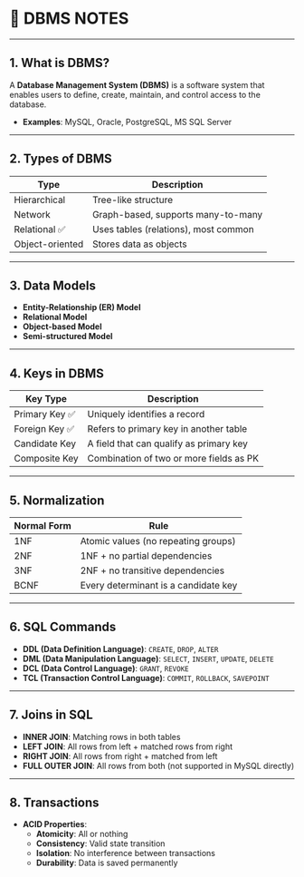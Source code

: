 # 📘 DBMS NOTES

---

## 1. What is DBMS?

A **Database Management System (DBMS)** is a software system that enables users to define, create, maintain, and control access to the database.

- **Examples**: MySQL, Oracle, PostgreSQL, MS SQL Server

---

## 2. Types of DBMS

| Type            | Description                              |
|-----------------|------------------------------------------|
| Hierarchical    | Tree-like structure                      |
| Network         | Graph-based, supports many-to-many       |
| Relational ✅     | Uses tables (relations), most common     |
| Object-oriented | Stores data as objects                   |

---

## 3. Data Models

- **Entity-Relationship (ER) Model**
- **Relational Model**
- **Object-based Model**
- **Semi-structured Model**

---

## 4. Keys in DBMS

| Key Type         | Description                                 |
|------------------|---------------------------------------------|
| Primary Key ✅     | Uniquely identifies a record                |
| Foreign Key ✅     | Refers to primary key in another table      |
| Candidate Key     | A field that can qualify as primary key     |
| Composite Key     | Combination of two or more fields as PK     |

---

## 5. Normalization

| Normal Form | Rule                                              |
|-------------|---------------------------------------------------|
| 1NF         | Atomic values (no repeating groups)               |
| 2NF         | 1NF + no partial dependencies                     |
| 3NF         | 2NF + no transitive dependencies                  |
| BCNF        | Every determinant is a candidate key              |

---

## 6. SQL Commands

- **DDL (Data Definition Language)**: `CREATE`, `DROP`, `ALTER`
- **DML (Data Manipulation Language)**: `SELECT`, `INSERT`, `UPDATE`, `DELETE`
- **DCL (Data Control Language)**: `GRANT`, `REVOKE`
- **TCL (Transaction Control Language)**: `COMMIT`, `ROLLBACK`, `SAVEPOINT`

---

## 7. Joins in SQL

- **INNER JOIN**: Matching rows in both tables
- **LEFT JOIN**: All rows from left + matched rows from right
- **RIGHT JOIN**: All rows from right + matched from left
- **FULL OUTER JOIN**: All rows from both (not supported in MySQL directly)

---

## 8. Transactions

- **ACID Properties**:
  - **Atomicity**: All or nothing
  - **Consistency**: Valid state transition
  - **Isolation**: No interference between transactions
  - **Durability**: Data is saved permanently

